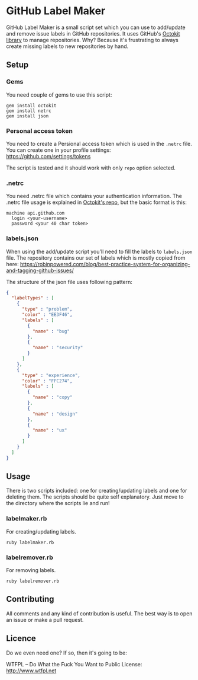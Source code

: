 # GitHub Label Maker

GitHub Label Maker is a small script set which you can use to add/update and remove issue labels in GitHub repositories. It uses GitHub's [Octokit library](https://github.com/octokit/octokit.rb) to manage repositories. Why? Because it's frustrating to always create missing labels to new repositories by hand.

## Setup

### Gems

You need couple of gems to use this script:

```
gem install octokit
gem install netrc
gem install json
```

### Personal access token

You need to create a Persional access token which is used in the ```.netrc``` file. You can create one in your profile settings: https://github.com/settings/tokens

The script is tested and it should work with only ```repo``` option selected.

### .netrc

You need .netrc file  which contains your authentication information. The .netrc file usage is explained in [Octokit's repo](https://github.com/octokit/octokit.rb#using-a-netrc-file), but the basic format is this:

```
machine api.github.com
  login <your-username>
  password <your 40 char token>
```

### labels.json

When using the add/update script you'll need to fill the labels to ```labels.json``` file. The repository contains our set of labels which is mostly copied from here: https://robinpowered.com/blog/best-practice-system-for-organizing-and-tagging-github-issues/

The structure of the json file uses following pattern:

```json
{
  "labelTypes" : [
    {
      "type" : "problem",
      "color" : "EE3F46",
      "labels" : [
        {
          "name" : "bug"
        },
        {
          "name" : "security"
        }
      ]
    },
    {
      "type" : "experience",
      "color" : "FFC274",
      "labels" : [
        {
          "name" : "copy"
        },
        {
          "name" : "design"
        },
        {
          "name" : "ux"
        }
      ]
    }
  ]
}
```

## Usage

There is two scripts included: one for creating/updating labels and one for deleting them. The scripts should be quite self explanatory. Just move to the directory where the scripts lie and run!

### labelmaker.rb

For creating/updating labels.
```
ruby labelmaker.rb
```

### labelremover.rb

For removing labels.
```
ruby labelremover.rb
```

## Contributing

All comments and any kind of contribution is useful. The best way is to open an issue or make a pull request.

## Licence

Do we even need one? If so, then it's going to be:

WTFPL – Do What the Fuck You Want to Public License: http://www.wtfpl.net
